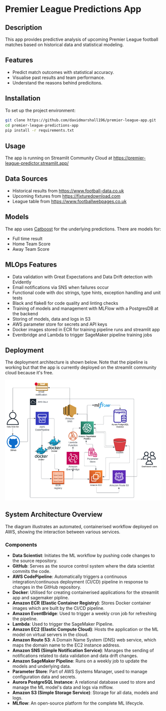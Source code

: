 # Premier League Predictions App

## Description
This app provides predictive analysis of upcoming Premier League football matches based on historical data and statistical modeling.

## Features
- Predict match outcomes with statistical accuracy.
- Visualise past results and team performance.
- Understand the reasons behind predicitons.

## Installation

To set up the project environment:

```bash
git clone https://github.com/davidmarshall196/premier-league-app.git
cd premier-league-predictions-app
pip install -r requirements.txt
```
## Usage
The app is running on Streamlit Community Cloud at https://premier-league-predictor.streamlit.app/

## Data Sources
- Historical results from https://www.football-data.co.uk
- Upcoming fixtures from https://fixturedownload.com
- League table from https://www.footballwebpages.co.uk

## Models
The app uses [Catboost](https://catboost.ai/) for the underlying predictions. There are models for:
- Full time result
- Home Team Score
- Away Team Score

## MLOps Features
- Data validation with Great Expectations and Data Drift detection with Evidently
- Email notifications via SNS when failures occur
- Functional code with doc strings, type hints, exception handling and unit tests
- Black and flake8 for code quality and linting checks
- Training of models and management with MLFlow with a PostgresDB at the backend
- Storing of models, data and logs in S3
- AWS parameter store for secrets and API keys
- Docker images stored in ECR for training pipeline runs and streamlit app
- Eventbridge and Lambda to trigger SageMaker pipeline training jobs

## Deployment
The deployment architecture is shown below. Note that the pipeline is working but that the app is currently deployed on the streamlit community cloud because it's free.

![Architecture Diagram](assets/architecture.png)

## System Architecture Overview

The diagram illustrates an automated, containerised workflow deployed on AWS, showing the interaction between various services.

### Components

- **Data Scientist**: Initiates the ML workflow by pushing code changes to the source repository.
- **GitHub**: Serves as the source control system where the data scientist commits the code.
- **AWS CodePipeline**: Automatically triggers a continuous integration/continuous deployment (CI/CD) pipeline in response to changes in the GitHub repository.
- **Docker**: Utilised for creating containerised applications for the streamlit app and sagemaker pipline.
- **Amazon ECR (Elastic Container Registry)**: Stores Docker container images which are built by the CI/CD pipeline.
- **Amazon EventBridge**: Used to trigger a weekly cron job for refreshing the pipeline.
- **Lambda**: Used to trigger the SageMaker Pipeline.
- **Amazon EC2 (Elastic Compute Cloud)**: Hosts the application or the ML model on virtual servers in the cloud.
- **Amazon Route 53**: A Domain Name System (DNS) web service, which maps the domain name to the EC2 instance address.
- **Amazon SNS (Simple Notification Service)**: Manages the sending of notifications related to data validation and data drift changes.
- **Amazon SageMaker Pipeline**: Runs on a weekly job to update the models and underlying data.
- **Parameter Store**: Part of AWS Systems Manager, used to manage configuration data and secrets.
- **Aurora PostgreSQL Instance**: A relational database used to store and manage the ML model's data and logs via mlflow.
- **Amazon S3 (Simple Storage Service)**: Storage for all data, models and logs.
- **MLflow**: An open-source platform for the complete ML lifecycle.
